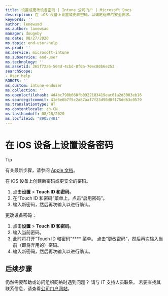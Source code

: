 ```yaml
---
title: 设置或更改设备密码 | Intune 公司门户 | Microsoft Docs
description: 在 iOS 设备上设置或更改密码，以满足组织的安全要求。
keywords: ''
author: lenewsad
ms.author: lanewsad
manager: dougeby
ms.date: 08/27/2020
ms.topic: end-user-help
ms.prod: ''
ms.service: microsoft-intune
ms.subservice: end-user
ms.technology: ''
ms.assetid: 365f72a6-564d-4cbd-8f0a-70ec80b6e253
searchScope:
- User help
ROBOTS: ''
ms.custom: intune-enduser
ms.collection: ''
ms.openlocfilehash: 4d4bc798b668fb0922183419eac01a2d3003eb16
ms.sourcegitcommit: 41e6e6b7f5c2a87aaf7f23d90d0f175dd63c0579
ms.translationtype: HT
ms.contentlocale: zh-CN
ms.lasthandoff: 08/28/2020
ms.locfileid: "89057481"
---
```

# <a name="set-a-device-passcode-on-ios-device"></a>在 iOS 设备上设置设备密码  

> [!TIP]
> 有关最新步骤，请参阅 [Apple 文档](https://support.apple.com/HT204060)。 

在 iOS 设备上创建新密码或更安全的密码。  

1. 点击**设置** > **Touch ID 和密码**。
2. 在“Touch ID 和密码”菜单上，点击“启用密码”。
3. 输入新密码，然后再次输入以进行确认。  

更改设备密码： 

1. 点击**设置** > **Touch ID 和密码**。
2. 输入当前密码。 
3. 此时将打开“Touch ID 和密码”**** 菜单。 点击“更改密码”，然后再次输入当前（即将弃用的）密码。  
4. 输入新密码，然后再次输入以进行确认。  


## <a name="next-steps"></a>后续步骤  

仍然需要帮助或访问组织网络时遇到问题？ 请与 IT 支持人员联系。 若要查找其联系信息，请查看[公司门户网站](https://go.microsoft.com/fwlink/?linkid=2010980)。  
